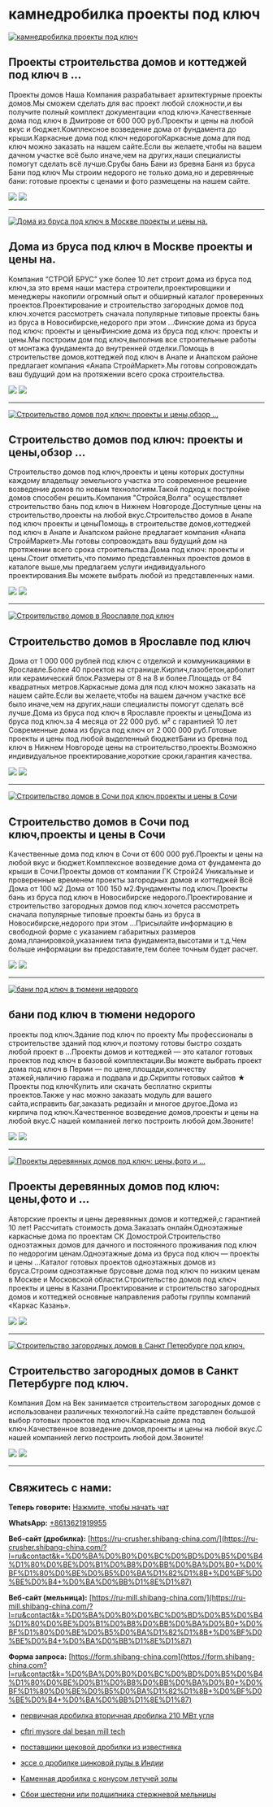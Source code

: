 # камнедробилка проекты под ключ

<a href="https://swt.shibang-china.com/?l=ru&img&k=%D0%BA%D0%B0%D0%BC%D0%BD%D0%B5%D0%B4%D1%80%D0%BE%D0%B1%D0%B8%D0%BB%D0%BA%D0%B0+%D0%BF%D1%80%D0%BE%D0%B5%D0%BA%D1%82%D1%8B+%D0%BF%D0%BE%D0%B4+%D0%BA%D0%BB%D1%8E%D1%87" target="_blank">![камнедробилка проекты под ключ](http://static.shibang-china.com/all-800x300/282.jpg)</a>

## Проекты строительства домов и коттеджей под ключ в …
Проекты домов Наша Компания разрабатывает архитектурные проекты домов.Мы сможем сделать для вас проект любой сложности,и вы получите полный комплект документации &#171;под ключ&#187;.Качественные дома под ключ в Дмитрове от 600 000 руб.Проекты и цены на любой вкус и бюджет.Комплексное возведение дома от фундамента до крыши.Каркасные дома под ключ недорогоКаркасные дома для под ключ можно заказать на нашем сайте.Если вы желаете,чтобы на вашем дачном участке всё было иначе,чем на других,наши специалисты помогут сделать всё лучше.Срубы бань Бани из бревна Баня из бруса Бани под ключ Мы строим недорого не только дома,но и деревянные бани: готовые проекты с ценами и фото размещены на нашем сайте.


<a href="https://whatsapp.shibangsoft.com/WhatsApp.php" target="_blank" title="WhatsApp">![](http://static.shibang-china.com/icon/whatsapp.png)</a> <a href="https://swt.shibang-china.com/?l=ru&icon&k=%D0%BA%D0%B0%D0%BC%D0%BD%D0%B5%D0%B4%D1%80%D0%BE%D0%B1%D0%B8%D0%BB%D0%BA%D0%B0+%D0%BF%D1%80%D0%BE%D0%B5%D0%BA%D1%82%D1%8B+%D0%BF%D0%BE%D0%B4+%D0%BA%D0%BB%D1%8E%D1%87" target="_blank">![](http://static.shibang-china.com/icon/chat-ru.png)</a>

---

<a href="https://swt.shibang-china.com/?l=ru&img&k=%D0%BA%D0%B0%D0%BC%D0%BD%D0%B5%D0%B4%D1%80%D0%BE%D0%B1%D0%B8%D0%BB%D0%BA%D0%B0+%D0%BF%D1%80%D0%BE%D0%B5%D0%BA%D1%82%D1%8B+%D0%BF%D0%BE%D0%B4+%D0%BA%D0%BB%D1%8E%D1%87" target="_blank">![Дома из бруса под ключ в Москве проекты и цены на.](http://static.shibang-china.com/all-800x300/1373.jpg)</a>

## Дома из бруса под ключ в Москве проекты и цены на.
Компания “СТРОЙ БРУС” уже более 10 лет строит дома из бруса под ключ,за это время наши мастера строители,проектировщики и менеджеры накопили огромный опыт и обширный каталог проверенных проектов.Проектирование и строительство загородных домов под ключ.хочется рассмотреть сначала популярные типовые проекты бань из бруса в Новосибирске,недорого при этом …Финские дома из бруса под ключ: проекты и ценыФинские дома из бруса под ключ: проекты и цены.Мы построим дом под ключ,выполнив все строительные работы от монтажа фундамента до внутренней отделки.Помощь в строительстве домов,коттеджей под ключ в Анапе и Анапском районе предлагает компания &#171;Анапа СтройМаркет&#187;.Мы готовы сопровождать ваш будущий дом на протяжении всего срока строительства.


<a href="https://whatsapp.shibangsoft.com/WhatsApp.php" target="_blank" title="WhatsApp">![](http://static.shibang-china.com/icon/whatsapp.png)</a> <a href="https://swt.shibang-china.com/?l=ru&icon&k=%D0%BA%D0%B0%D0%BC%D0%BD%D0%B5%D0%B4%D1%80%D0%BE%D0%B1%D0%B8%D0%BB%D0%BA%D0%B0+%D0%BF%D1%80%D0%BE%D0%B5%D0%BA%D1%82%D1%8B+%D0%BF%D0%BE%D0%B4+%D0%BA%D0%BB%D1%8E%D1%87" target="_blank">![](http://static.shibang-china.com/icon/chat-ru.png)</a>

---

<a href="https://swt.shibang-china.com/?l=ru&img&k=%D0%BA%D0%B0%D0%BC%D0%BD%D0%B5%D0%B4%D1%80%D0%BE%D0%B1%D0%B8%D0%BB%D0%BA%D0%B0+%D0%BF%D1%80%D0%BE%D0%B5%D0%BA%D1%82%D1%8B+%D0%BF%D0%BE%D0%B4+%D0%BA%D0%BB%D1%8E%D1%87" target="_blank">![Строительство домов под ключ: проекты и цены,обзор …](http://static.shibang-china.com/all-800x300/1000.jpg)</a>

## Строительство домов под ключ: проекты и цены,обзор …
Строительство домов под ключ,проекты и цены которых доступны каждому владельцу земельного участка это современное решение возведение домов по новым технологиям.Такой подход к постройке домов способен решить.Компания &quot;Стройся,Волга&quot; осуществляет строительство бань под ключ в Нижнем Новгороде.Доступные цены на строительство,проекты на любой вкус.Строительство домов в Анапе под ключ проекты и ценыПомощь в строительстве домов,коттеджей под ключ в Анапе и Анапском районе предлагает компания &#171;Анапа СтройМаркет&#187;.Мы готовы сопровождать ваш будущий дом на протяжении всего срока строительства.Дома под ключ: проекты и цены.Стоит отметить,что помимо представленных проектов домов в каталоге выше,мы предлагаем услуги индивидуального проектирования.Вы можете выбрать любой из представленных нами.


<a href="https://whatsapp.shibangsoft.com/WhatsApp.php" target="_blank" title="WhatsApp">![](http://static.shibang-china.com/icon/whatsapp.png)</a> <a href="https://swt.shibang-china.com/?l=ru&icon&k=%D0%BA%D0%B0%D0%BC%D0%BD%D0%B5%D0%B4%D1%80%D0%BE%D0%B1%D0%B8%D0%BB%D0%BA%D0%B0+%D0%BF%D1%80%D0%BE%D0%B5%D0%BA%D1%82%D1%8B+%D0%BF%D0%BE%D0%B4+%D0%BA%D0%BB%D1%8E%D1%87" target="_blank">![](http://static.shibang-china.com/icon/chat-ru.png)</a>

---

<a href="https://swt.shibang-china.com/?l=ru&img&k=%D0%BA%D0%B0%D0%BC%D0%BD%D0%B5%D0%B4%D1%80%D0%BE%D0%B1%D0%B8%D0%BB%D0%BA%D0%B0+%D0%BF%D1%80%D0%BE%D0%B5%D0%BA%D1%82%D1%8B+%D0%BF%D0%BE%D0%B4+%D0%BA%D0%BB%D1%8E%D1%87" target="_blank">![Строительство домов в Ярославле под ключ](http://static.shibang-china.com/all-800x300/1064.jpg)</a>

## Строительство домов в Ярославле под ключ
Дома от 1 000 000 рублей под ключ с отделкой и коммуникациями в Ярославле.Более 40 проектов на странице.Кирпич,газобетон,арболит или керамический блок.Размеры от 8 на 8 и более.Площадь от 84 квадратных метров.Каркасные дома для под ключ можно заказать на нашем сайте.Если вы желаете,чтобы на вашем дачном участке всё было иначе,чем на других,наши специалисты помогут сделать всё лучше.Дома из бруса под ключ в Ярославле проекты и ценыДома из бруса под ключ.за 4 месяца от 22 000 руб. м&#178; с гарантией 10 лет Современные дома из бруса под ключ от 2 000 000 руб.Готовые проекты и цены под любой выделенный бюджетБани из бревна под ключ в Нижнем Новгороде цены на строительство,проекты.Возможно индивидуальное проектирование,короткие сроки,гарантия качества.


<a href="https://whatsapp.shibangsoft.com/WhatsApp.php" target="_blank" title="WhatsApp">![](http://static.shibang-china.com/icon/whatsapp.png)</a> <a href="https://swt.shibang-china.com/?l=ru&icon&k=%D0%BA%D0%B0%D0%BC%D0%BD%D0%B5%D0%B4%D1%80%D0%BE%D0%B1%D0%B8%D0%BB%D0%BA%D0%B0+%D0%BF%D1%80%D0%BE%D0%B5%D0%BA%D1%82%D1%8B+%D0%BF%D0%BE%D0%B4+%D0%BA%D0%BB%D1%8E%D1%87" target="_blank">![](http://static.shibang-china.com/icon/chat-ru.png)</a>

---

<a href="https://swt.shibang-china.com/?l=ru&img&k=%D0%BA%D0%B0%D0%BC%D0%BD%D0%B5%D0%B4%D1%80%D0%BE%D0%B1%D0%B8%D0%BB%D0%BA%D0%B0+%D0%BF%D1%80%D0%BE%D0%B5%D0%BA%D1%82%D1%8B+%D0%BF%D0%BE%D0%B4+%D0%BA%D0%BB%D1%8E%D1%87" target="_blank">![Строительство домов в Сочи под ключ,проекты и цены в Сочи](http://static.shibang-china.com/all-800x300/171.jpg)</a>

## Строительство домов в Сочи под ключ,проекты и цены в Сочи
Качественные дома под ключ в Сочи от 600 000 руб.Проекты и цены на любой вкус и бюджет.Комплексное возведение дома от фундамента до крыши в Сочи.Проекты домов от компании ГК Строй24 Уникальные и проверенные временем проекты загородных домов и коттеджей Всё Дома от 100 м2 Дома от 100 150 м2.Фундаменты под ключ.Проекты бань из бруса под ключ в Новосибирске недорого.Проектирование и строительство загородных домов под ключ.хочется рассмотреть сначала популярные типовые проекты бань из бруса в Новосибирске,недорого при этом …Присылайте информацию в свободной форме с указанием габаритных размеров дома,планировкой,указанием типа фундамента,высотами и т.д.Чем больше информации вы предоставите,тем более точным будет расчет.


<a href="https://whatsapp.shibangsoft.com/WhatsApp.php" target="_blank" title="WhatsApp">![](http://static.shibang-china.com/icon/whatsapp.png)</a> <a href="https://swt.shibang-china.com/?l=ru&icon&k=%D0%BA%D0%B0%D0%BC%D0%BD%D0%B5%D0%B4%D1%80%D0%BE%D0%B1%D0%B8%D0%BB%D0%BA%D0%B0+%D0%BF%D1%80%D0%BE%D0%B5%D0%BA%D1%82%D1%8B+%D0%BF%D0%BE%D0%B4+%D0%BA%D0%BB%D1%8E%D1%87" target="_blank">![](http://static.shibang-china.com/icon/chat-ru.png)</a>

---

<a href="https://swt.shibang-china.com/?l=ru&img&k=%D0%BA%D0%B0%D0%BC%D0%BD%D0%B5%D0%B4%D1%80%D0%BE%D0%B1%D0%B8%D0%BB%D0%BA%D0%B0+%D0%BF%D1%80%D0%BE%D0%B5%D0%BA%D1%82%D1%8B+%D0%BF%D0%BE%D0%B4+%D0%BA%D0%BB%D1%8E%D1%87" target="_blank">![бани под ключ в тюмени недорого](http://static.shibang-china.com/all-800x300/702.jpg)</a>

## бани под ключ в тюмени недорого
проекты под ключ.Здание под ключ по проекту Мы профессионалы в строительстве зданий под ключ,и поэтому готовы быстро создать любой проект в …Проекты домов и коттеджей — это каталог готовых проектов под ключ в базовой комплектации.Вы можете выбрать проект дома под ключ в Перми — по цене,площади,количеству этажей,наличию гаража и подвала и др.Скрипты готовых сайтов ★ Проекты под ключКупить или скачать бесплатно скрипты проектов.Также у нас можно заказать модуль для вашего сайта,исправить баг,заказать редизайн и многое другое.Дома из кирпича под ключ.Качественное возведение домов,проекты и цены на любой вкус.С нашей компанией легко построить любой дом.Звоните!


<a href="https://whatsapp.shibangsoft.com/WhatsApp.php" target="_blank" title="WhatsApp">![](http://static.shibang-china.com/icon/whatsapp.png)</a> <a href="https://swt.shibang-china.com/?l=ru&icon&k=%D0%BA%D0%B0%D0%BC%D0%BD%D0%B5%D0%B4%D1%80%D0%BE%D0%B1%D0%B8%D0%BB%D0%BA%D0%B0+%D0%BF%D1%80%D0%BE%D0%B5%D0%BA%D1%82%D1%8B+%D0%BF%D0%BE%D0%B4+%D0%BA%D0%BB%D1%8E%D1%87" target="_blank">![](http://static.shibang-china.com/icon/chat-ru.png)</a>

---

<a href="https://swt.shibang-china.com/?l=ru&img&k=%D0%BA%D0%B0%D0%BC%D0%BD%D0%B5%D0%B4%D1%80%D0%BE%D0%B1%D0%B8%D0%BB%D0%BA%D0%B0+%D0%BF%D1%80%D0%BE%D0%B5%D0%BA%D1%82%D1%8B+%D0%BF%D0%BE%D0%B4+%D0%BA%D0%BB%D1%8E%D1%87" target="_blank">![Проекты деревянных домов под ключ: цены,фото и …](http://static.shibang-china.com/all-800x300/425.jpg)</a>

## Проекты деревянных домов под ключ: цены,фото и …
Авторские проекты и цены деревянных домов и коттеджей,с гарантией 10 лет! Рассчитать стоимость дома.Заказать онлайн.Одноэтажные каркасные дома по проектам СК Домострой.Строительство одноэтажных домов для дачного и постоянного проживания под ключ по недорогим ценам.Одноэтажные дома из бруса под ключ — проекты и цены …Каталог готовых проектов одноэтажных домов из бруса.Строим одноэтажные брусовые дома под ключ по низким ценам в Москве и Московской области.Строительство домов под ключ проекты и цены в Казани.Проектирование и строительство загородных домов и коттеджей основные направления работы группы компаний &#171;Каркас Казань&#187;.


<a href="https://whatsapp.shibangsoft.com/WhatsApp.php" target="_blank" title="WhatsApp">![](http://static.shibang-china.com/icon/whatsapp.png)</a> <a href="https://swt.shibang-china.com/?l=ru&icon&k=%D0%BA%D0%B0%D0%BC%D0%BD%D0%B5%D0%B4%D1%80%D0%BE%D0%B1%D0%B8%D0%BB%D0%BA%D0%B0+%D0%BF%D1%80%D0%BE%D0%B5%D0%BA%D1%82%D1%8B+%D0%BF%D0%BE%D0%B4+%D0%BA%D0%BB%D1%8E%D1%87" target="_blank">![](http://static.shibang-china.com/icon/chat-ru.png)</a>

---

<a href="https://swt.shibang-china.com/?l=ru&img&k=%D0%BA%D0%B0%D0%BC%D0%BD%D0%B5%D0%B4%D1%80%D0%BE%D0%B1%D0%B8%D0%BB%D0%BA%D0%B0+%D0%BF%D1%80%D0%BE%D0%B5%D0%BA%D1%82%D1%8B+%D0%BF%D0%BE%D0%B4+%D0%BA%D0%BB%D1%8E%D1%87" target="_blank">![Строительство загородных домов в Санкт Петербурге под ключ.](http://static.shibang-china.com/all-800x300/1349.jpg)</a>

## Строительство загородных домов в Санкт Петербурге под ключ.
Компания Дом на Век занимается строительством загородных домов с использованеи различных технологий.На сайте представлен большой выбор готовых проектов под ключ.Каркасные дома под ключ.Качественное возведение домов,проекты и цены на любой вкус.С нашей компанией легко построить любой дом.Звоните!

<a href="https://whatsapp.shibangsoft.com/WhatsApp.php" target="_blank" title="WhatsApp">![](http://static.shibang-china.com/icon/whatsapp.png)</a> <a href="https://swt.shibang-china.com/?l=ru&icon&k=%D0%BA%D0%B0%D0%BC%D0%BD%D0%B5%D0%B4%D1%80%D0%BE%D0%B1%D0%B8%D0%BB%D0%BA%D0%B0+%D0%BF%D1%80%D0%BE%D0%B5%D0%BA%D1%82%D1%8B+%D0%BF%D0%BE%D0%B4+%D0%BA%D0%BB%D1%8E%D1%87" target="_blank">![](http://static.shibang-china.com/icon/chat-ru.png)</a>

---
## Свяжитесь с нами:

**Теперь говорите:** [Нажмите, чтобы начать чат](https://swt.shibang-china.com?l=ru&contact&k=%D0%BA%D0%B0%D0%BC%D0%BD%D0%B5%D0%B4%D1%80%D0%BE%D0%B1%D0%B8%D0%BB%D0%BA%D0%B0+%D0%BF%D1%80%D0%BE%D0%B5%D0%BA%D1%82%D1%8B+%D0%BF%D0%BE%D0%B4+%D0%BA%D0%BB%D1%8E%D1%87)

**WhatsApp:**  [+8613621919955](https://whatsapp.shibangsoft.com/WhatsApp.php)

**Веб-сайт (дробилка):** [https://ru-crusher.shibang-china.com/](https://ru-crusher.shibang-china.com/?l=ru&contact&k=%D0%BA%D0%B0%D0%BC%D0%BD%D0%B5%D0%B4%D1%80%D0%BE%D0%B1%D0%B8%D0%BB%D0%BA%D0%B0+%D0%BF%D1%80%D0%BE%D0%B5%D0%BA%D1%82%D1%8B+%D0%BF%D0%BE%D0%B4+%D0%BA%D0%BB%D1%8E%D1%87)

**Веб-сайт (мельница):** [https://ru-mill.shibang-china.com/](https://ru-mill.shibang-china.com/?l=ru&contact&k=%D0%BA%D0%B0%D0%BC%D0%BD%D0%B5%D0%B4%D1%80%D0%BE%D0%B1%D0%B8%D0%BB%D0%BA%D0%B0+%D0%BF%D1%80%D0%BE%D0%B5%D0%BA%D1%82%D1%8B+%D0%BF%D0%BE%D0%B4+%D0%BA%D0%BB%D1%8E%D1%87)

**Форма запроса:** [https://form.shibang-china.com](https://form.shibang-china.com?l=ru&contact&k=%D0%BA%D0%B0%D0%BC%D0%BD%D0%B5%D0%B4%D1%80%D0%BE%D0%B1%D0%B8%D0%BB%D0%BA%D0%B0+%D0%BF%D1%80%D0%BE%D0%B5%D0%BA%D1%82%D1%8B+%D0%BF%D0%BE%D0%B4+%D0%BA%D0%BB%D1%8E%D1%87)

* [первичная дробилка вторичная дробилка 210 МВт угля](../132/%D0%BF%D0%B5%D1%80%D0%B2%D0%B8%D1%87%D0%BD%D0%B0%D1%8F%20%D0%B4%D1%80%D0%BE%D0%B1%D0%B8%D0%BB%D0%BA%D0%B0%20%D0%B2%D1%82%D0%BE%D1%80%D0%B8%D1%87%D0%BD%D0%B0%D1%8F%20%D0%B4%D1%80%D0%BE%D0%B1%D0%B8%D0%BB%D0%BA%D0%B0%20210%20%D0%9C%D0%92%D1%82%20%D1%83%D0%B3%D0%BB%D1%8F.md)

* [cftri mysore dal besan mill tech](../132/cftri%20mysore%20dal%20besan%20mill%20tech.md)

* [поставщики щековой дробилки из известняка](../134/%D0%BF%D0%BE%D1%81%D1%82%D0%B0%D0%B2%D1%89%D0%B8%D0%BA%D0%B8%20%D1%89%D0%B5%D0%BA%D0%BE%D0%B2%D0%BE%D0%B9%20%D0%B4%D1%80%D0%BE%D0%B1%D0%B8%D0%BB%D0%BA%D0%B8%20%D0%B8%D0%B7%20%D0%B8%D0%B7%D0%B2%D0%B5%D1%81%D1%82%D0%BD%D1%8F%D0%BA%D0%B0.md)

* [эссе о дробилке цинковой руды в Индии](../133/%D1%8D%D1%81%D1%81%D0%B5%20%D0%BE%20%D0%B4%D1%80%D0%BE%D0%B1%D0%B8%D0%BB%D0%BA%D0%B5%20%D1%86%D0%B8%D0%BD%D0%BA%D0%BE%D0%B2%D0%BE%D0%B9%20%D1%80%D1%83%D0%B4%D1%8B%20%D0%B2%20%D0%98%D0%BD%D0%B4%D0%B8%D0%B8.md)

* [Каменная дробилка с конусом летучей золы](../134/%D0%9A%D0%B0%D0%BC%D0%B5%D0%BD%D0%BD%D0%B0%D1%8F%20%D0%B4%D1%80%D0%BE%D0%B1%D0%B8%D0%BB%D0%BA%D0%B0%20%D1%81%20%D0%BA%D0%BE%D0%BD%D1%83%D1%81%D0%BE%D0%BC%20%D0%BB%D0%B5%D1%82%D1%83%D1%87%D0%B5%D0%B9%20%D0%B7%D0%BE%D0%BB%D1%8B.md)

* [Сбои шестерни или подшипника стержневой мельницы](../135/%D0%A1%D0%B1%D0%BE%D0%B8%20%D1%88%D0%B5%D1%81%D1%82%D0%B5%D1%80%D0%BD%D0%B8%20%D0%B8%D0%BB%D0%B8%20%D0%BF%D0%BE%D0%B4%D1%88%D0%B8%D0%BF%D0%BD%D0%B8%D0%BA%D0%B0%20%D1%81%D1%82%D0%B5%D1%80%D0%B6%D0%BD%D0%B5%D0%B2%D0%BE%D0%B9%20%D0%BC%D0%B5%D0%BB%D1%8C%D0%BD%D0%B8%D1%86%D1%8B.md)